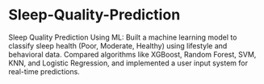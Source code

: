 # Sleep-Quality-Prediction
Sleep Quality Prediction Using ML: Built a machine learning model to classify sleep health (Poor, Moderate, Healthy) using lifestyle and behavioral data. Compared algorithms like XGBoost, Random Forest, SVM, KNN, and Logistic Regression, and implemented a user input system for real-time predictions.
